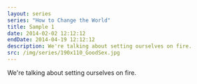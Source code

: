 ```yaml
---
layout: series
series: "How to Change the World"
title: Sample 1
date: 2014-02-02 12:12:12
endDate: 2014-04-19 12:12:12
description: We're talking about setting ourselves on fire.
src: /img/series/190x110_GoodSex.jpg
---
```


We're talking about setting ourselves on fire.